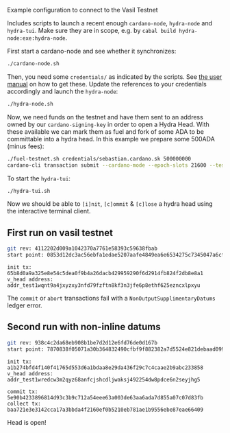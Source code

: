 Example configuration to connect to the Vasil Testnet

Includes scripts to launch a recent enough `cardano-node`, `hydra-node` and
`hydra-tui`. Make sure they are in scope, e.g. by `cabal build
hydra-node:exe:hydra-node`.

First start a cardano-node and see whether it synchronizes:

```sh
./cardano-node.sh
```

Then, you need some `credentials/` as indicated by the scripts. See [the user
manual](https://hydra.family/head-protocol/docs/getting-started/quickstart#and-where-to-find-them)
on how to get these. Update the references to your credentials accordingly and
launch the `hydra-node`:

``` sh
./hydra-node.sh
```

Now, we need funds on the testnet and have them sent to an address owned by our `cardano-signing-key` in order to open a Hydra Head. With these available we can mark them as fuel and fork of some ADA to be committable into a hydra head. In this example we prepare some 500ADA (minus fees):

``` sh
./fuel-testnet.sh credentials/sebastian.cardano.sk 500000000
cardano-cli transaction submit --cardano-mode --epoch-slots 21600 --testnet-magic 9 --tx-file /tmp/tmp.S9N6vVkw2j.signed
```

To start the `hydra-tui`:

``` sh
./hydra-tui.sh
```

Now we should be able to `[i]nit`, `[c]ommit` & `[c]lose` a hydra head using the interactive terminal client.


## First run on vasil testnet

``` sh
git rev: 4112202d009a1042370a7761e58393c59638fbab
start point: 0853d12dc3ac56ebfa1edae5207aafe4849ea6e6534275c7345047a6cf72814c at slot 400208
```

```
init tx: 65b8d0a9a325e8e54c5dea0f9b4a26dacb429959290f6d2914fb824f2db8e8a1
v_head address: addr_test1wqnt9a4jxyzxy3nfd79fzftn8kf3n3jfe6p8ethf625ezncxlpxyu
```

The `commit` or `abort` transactions fail with a `NonOutputSupplimentaryDatums` ledger error.

## Second run with non-inline datums

``` sh
git rev: 938c4c2da68eb908b1be7d2d12e6fd76de0d167b
start point: 7870838f05071a30b364832490cfbf9f882382a7d5524e821debaad099c4ed99 at slot 440772
```

```
init tx: a1b274bfd4f140f41765d553d6a1bdaa8e29da436f29c7c4caae2b9abc233858
v_head address: addr_test1wredcw3m2qyz68anfcjshcdljwaksj492254dw8pdce6n2seyjhg5

commit tx: 5e90b4233896814d93c3b9c712a54eee63a003de63aa6ada7d855a07c07d83fb
collect tx: baa721e3e3142cca17a3bbda4f2160ef0b5210eb781ae1b9556ebe87eae66409
```

Head is open!
